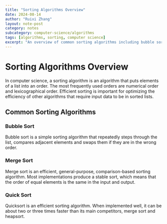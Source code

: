 ```yaml
---
title: "Sorting Algorithms Overview"
date: 2024-08-14
author: "Ruixi Zhang"
layout: note-post
category: notes
subcategory: computer-science/algorithms
tags: [algorithms, sorting, computer science]
excerpt: "An overview of common sorting algorithms including bubble sort, merge sort, and quick sort."
---
```


# Sorting Algorithms Overview

In computer science, a sorting algorithm is an algorithm that puts elements of a list into an order. The most frequently used orders are numerical order and lexicographical order. Efficient sorting is important for optimizing the efficiency of other algorithms that require input data to be in sorted lists.

## Common Sorting Algorithms

### Bubble Sort

Bubble sort is a simple sorting algorithm that repeatedly steps through the list, compares adjacent elements and swaps them if they are in the wrong order.

### Merge Sort

Merge sort is an efficient, general-purpose, comparison-based sorting algorithm. Most implementations produce a stable sort, which means that the order of equal elements is the same in the input and output.

### Quick Sort

Quicksort is an efficient sorting algorithm. When implemented well, it can be about two or three times faster than its main competitors, merge sort and heapsort.